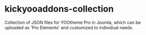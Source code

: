 # kickyooaddons-collection
Collection of JSON files for YOOtheme Pro in Joomla, which can be uploaded as 'Pro Elements' and customized to individual needs.
